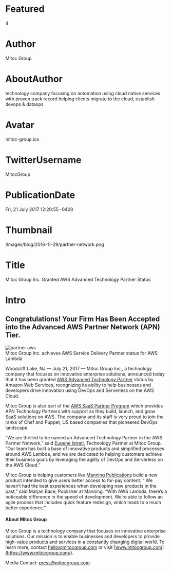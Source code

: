# Featured
4

# Author
Mitoc Group

# AboutAuthor
technology company focusing on automation using cloud native services with proven track record helping clients migrate to the cloud, establish devops & dataops

# Avatar
mitoc-group.ico

# TwitterUsername
MitocGroup

# PublicationDate
Fri, 21 July 2017 12:20:55 -0400

# Thumbnail
/images/blog/2016-11-29/partner-network.png

# Title
Mitoc Group Inc. Granted AWS Advanced Technology Partner Status

# Intro
Congratulations! Your Firm Has Been Accepted into the Advanced AWS Partner Network (APN) Tier.
---

<div class="">
    <img src="/images/blog/2016-11-29/partner-network.png" alt="partner aws" />
    <div class="center img-description">
       Mitoc Group Inc. achieves AWS Service Delivery Partner status for AWS Lambda
    </div>
</div>

Woodcliff Lake, NJ — July 21, 2017 — Mitoc Group Inc., a technology company that focuses on innovative enterprise solutions, announced today that it has been granted [AWS Advanced Technology Partner](https://aws.amazon.com/partners/technology) status by Amazon Web Services, recognizing its ability to help businesses and developers drive innovation using DevOps and Serverless on the AWS Cloud.

Mitoc Group is also part of the [AWS SaaS Partner Program](https://aws.amazon.com/partners/saas/) which provides APN Technology Partners with support as they build, launch, and grow SaaS solutions on AWS. The company and its staff is very proud to join the ranks of Chef and Puppet, US based companies that pioneered DevOps landscape.

“We are thrilled to be named an Advanced Technology Partner in the AWS Partner Network,” said [Eugene Istrati](https://linkedin.com/in/eistrati), Technology Partner at Mitoc Group. “Our team has built a base of innovative products and simplified processes around AWS Lambda, and we are dedicated to helping customers achieve their business goals by leveraging the agility of DevOps and Serverless on the AWS Cloud.”

Mitoc Group is helping customers like [Manning Publications](https://www.manning.com/) build a new product intended to give users better access to for-pay content. “ We haven’t had the best experiences when developing new products in the past,” said Marjan Bace, Publisher at Manning. “With AWS Lambda, there’s a noticeable difference in the speed of development. We’re able to follow an agile process that includes quick feature redesign, which leads to a much better experience.”

#### About Mitoc Group

Mitoc Group is a technology company that focuses on innovative enterprise solutions. Our mission is to enable businesses and developers to provide high-value products and services in a constantly changing digital world. To learn more, contact hello@mitocgroup.com or visit [www.mitocgroup.com](https://www.mitocgroup.com/).

Media Contact: press@mitocgroup.com.